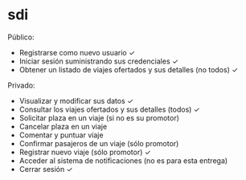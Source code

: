 # sdi

Público:

- Registrarse como nuevo usuario ✓
- Iniciar sesión suministrando sus credenciales ✓
- Obtener un listado de viajes ofertados y sus detalles (no todos) ✓

Privado:

- Visualizar y modificar sus datos ✓
- Consultar los viajes ofertados y sus detalles (todos) ✓
- Solicitar plaza en un viaje (si no es su promotor)
- Cancelar plaza en un viaje
- Comentar y puntuar viaje
- Confirmar pasajeros de un viaje (sólo promotor)
- Registrar nuevo viaje (sólo promotor) ✓
- Acceder al sistema de notificaciones (no es para esta entrega)
- Cerrar sesión ✓
